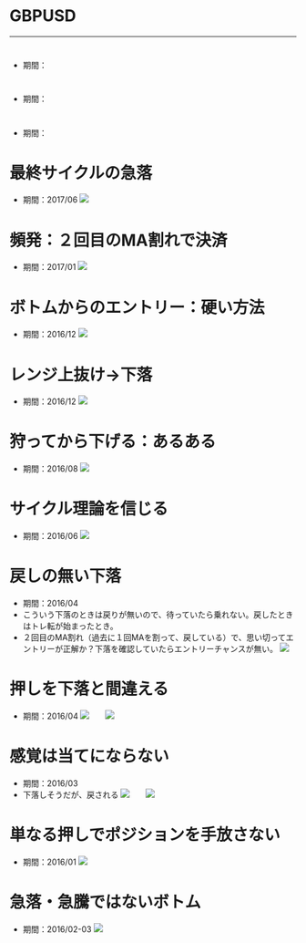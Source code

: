 # GBPUSD

---
#
- 期間：

#
- 期間：

#
- 期間：

# 最終サイクルの急落
- 期間：2017/06
![](2022-12-15-19-38-46.png)

# 頻発：２回目のMA割れで決済
- 期間：2017/01
![](2022-12-15-19-27-41.png)

# ボトムからのエントリー：硬い方法
- 期間：2016/12
![](2022-12-15-19-25-15.png)

# レンジ上抜け→下落
- 期間：2016/12
![](2022-12-15-19-22-12.png)

# 狩ってから下げる：あるある
- 期間：2016/08
![](2022-12-15-19-13-00.png)

# サイクル理論を信じる
- 期間：2016/06
![](2022-12-15-19-08-35.png)

# 戻しの無い下落
- 期間：2016/04
- こういう下落のときは戻りが無いので、待っていたら乗れない。戻したときはトレ転が始まったとき。
- ２回目のMA割れ（過去に１回MAを割って、戻している）で、思い切ってエントリーが正解か？下落を確認していたらエントリーチャンスが無い。
![](2022-12-15-18-56-53.png)

# 押しを下落と間違える
- 期間：2016/04
![](2022-12-15-18-26-00.png)　　![](2022-12-15-18-27-36.png)

# 感覚は当てにならない
- 期間：2016/03
- 下落しそうだが、戻される
![](2022-12-15-18-18-17.png)　　![](2022-12-15-18-18-46.png)

# 単なる押しでポジションを手放さない
- 期間：2016/01
![](2022-12-15-17-53-49.png)


# 急落・急騰ではないボトム
- 期間：2016/02-03
![](2022-12-15-11-34-16.png)
